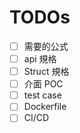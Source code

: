 # TODOs

- [ ] 需要的公式
- [ ] api 規格
- [ ] Struct 規格
- [ ] 介面 POC
- [ ] test case
- [ ] Dockerfile
- [ ] CI/CD
